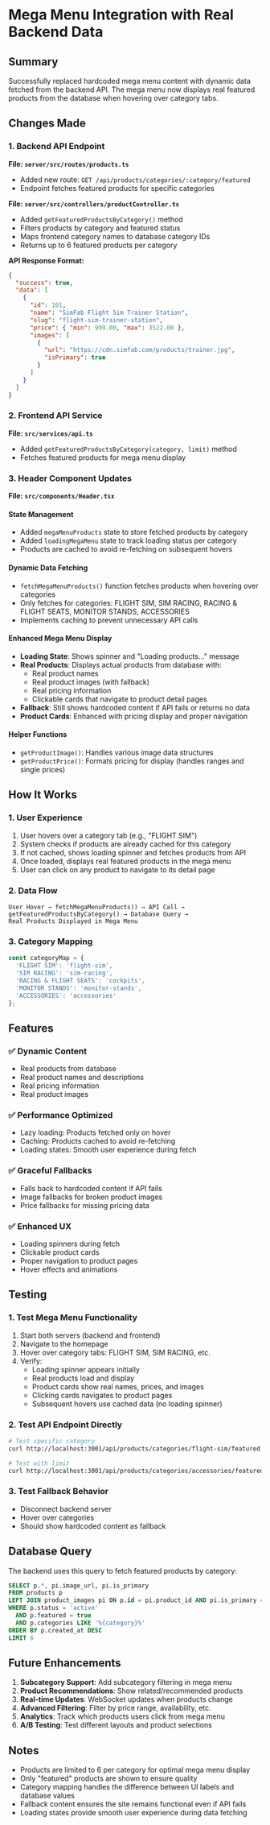 # Mega Menu Integration with Real Backend Data

## Summary

Successfully replaced hardcoded mega menu content with dynamic data fetched from the backend API. The mega menu now displays real featured products from the database when hovering over category tabs.

## Changes Made

### 1. Backend API Endpoint

**File: `server/src/routes/products.ts`**
- Added new route: `GET /api/products/categories/:category/featured`
- Endpoint fetches featured products for specific categories

**File: `server/src/controllers/productController.ts`**
- Added `getFeaturedProductsByCategory()` method
- Filters products by category and featured status
- Maps frontend category names to database category IDs
- Returns up to 6 featured products per category

**API Response Format:**
```json
{
  "success": true,
  "data": [
    {
      "id": 101,
      "name": "SimFab Flight Sim Trainer Station",
      "slug": "flight-sim-trainer-station",
      "price": { "min": 999.00, "max": 3522.00 },
      "images": [
        {
          "url": "https://cdn.simfab.com/products/trainer.jpg",
          "isPrimary": true
        }
      ]
    }
  ]
}
```

### 2. Frontend API Service

**File: `src/services/api.ts`**
- Added `getFeaturedProductsByCategory(category, limit)` method
- Fetches featured products for mega menu display

### 3. Header Component Updates

**File: `src/components/Header.tsx`**

#### State Management
- Added `megaMenuProducts` state to store fetched products by category
- Added `loadingMegaMenu` state to track loading status per category
- Products are cached to avoid re-fetching on subsequent hovers

#### Dynamic Data Fetching
- `fetchMegaMenuProducts()` function fetches products when hovering over categories
- Only fetches for categories: FLIGHT SIM, SIM RACING, RACING & FLIGHT SEATS, MONITOR STANDS, ACCESSORIES
- Implements caching to prevent unnecessary API calls

#### Enhanced Mega Menu Display
- **Loading State**: Shows spinner and "Loading products..." message
- **Real Products**: Displays actual products from database with:
  - Real product names
  - Real product images (with fallback)
  - Real pricing information
  - Clickable cards that navigate to product detail pages
- **Fallback**: Still shows hardcoded content if API fails or returns no data
- **Product Cards**: Enhanced with pricing display and proper navigation

#### Helper Functions
- `getProductImage()`: Handles various image data structures
- `getProductPrice()`: Formats pricing for display (handles ranges and single prices)

## How It Works

### 1. User Experience
1. User hovers over a category tab (e.g., "FLIGHT SIM")
2. System checks if products are already cached for this category
3. If not cached, shows loading spinner and fetches products from API
4. Once loaded, displays real featured products in the mega menu
5. User can click on any product to navigate to its detail page

### 2. Data Flow
```
User Hover → fetchMegaMenuProducts() → API Call → 
getFeaturedProductsByCategory() → Database Query → 
Real Products Displayed in Mega Menu
```

### 3. Category Mapping
```javascript
const categoryMap = {
  'FLIGHT SIM': 'flight-sim',
  'SIM RACING': 'sim-racing', 
  'RACING & FLIGHT SEATS': 'cockpits',
  'MONITOR STANDS': 'monitor-stands',
  'ACCESSORIES': 'accessories'
};
```

## Features

### ✅ Dynamic Content
- Real products from database
- Real product names and descriptions
- Real pricing information
- Real product images

### ✅ Performance Optimized
- Lazy loading: Products fetched only on hover
- Caching: Products cached to avoid re-fetching
- Loading states: Smooth user experience during fetch

### ✅ Graceful Fallbacks
- Falls back to hardcoded content if API fails
- Image fallbacks for broken product images
- Price fallbacks for missing pricing data

### ✅ Enhanced UX
- Loading spinners during fetch
- Clickable product cards
- Proper navigation to product pages
- Hover effects and animations

## Testing

### 1. Test Mega Menu Functionality
1. Start both servers (backend and frontend)
2. Navigate to the homepage
3. Hover over category tabs: FLIGHT SIM, SIM RACING, etc.
4. Verify:
   - Loading spinner appears initially
   - Real products load and display
   - Product cards show real names, prices, and images
   - Clicking cards navigates to product pages
   - Subsequent hovers use cached data (no loading spinner)

### 2. Test API Endpoint Directly
```bash
# Test specific category
curl http://localhost:3001/api/products/categories/flight-sim/featured

# Test with limit
curl http://localhost:3001/api/products/categories/accessories/featured?limit=3
```

### 3. Test Fallback Behavior
- Disconnect backend server
- Hover over categories
- Should show hardcoded content as fallback

## Database Query

The backend uses this query to fetch featured products by category:

```sql
SELECT p.*, pi.image_url, pi.is_primary
FROM products p
LEFT JOIN product_images pi ON p.id = pi.product_id AND pi.is_primary = true
WHERE p.status = 'active' 
  AND p.featured = true
  AND p.categories LIKE '%{category}%'
ORDER BY p.created_at DESC
LIMIT 6
```

## Future Enhancements

1. **Subcategory Support**: Add subcategory filtering in mega menu
2. **Product Recommendations**: Show related/recommended products
3. **Real-time Updates**: WebSocket updates when products change
4. **Advanced Filtering**: Filter by price range, availability, etc.
5. **Analytics**: Track which products users click from mega menu
6. **A/B Testing**: Test different layouts and product selections

## Notes

- Products are limited to 6 per category for optimal mega menu display
- Only "featured" products are shown to ensure quality
- Category mapping handles the difference between UI labels and database values
- Fallback content ensures the site remains functional even if API fails
- Loading states provide smooth user experience during data fetching
